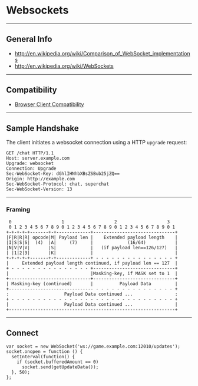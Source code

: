 # Websockets

---

## General Info

- <http://en.wikipedia.org/wiki/Comparison_of_WebSocket_implementations>
- <http://en.wikipedia.org/wiki/WebSockets>

---

## Compatibility

- [Browser Client Compatibility](http://autobahn.ws/testsuite/reports/clients/index.html)

--- 

## Sample Handshake

The client initiates a websocket connection using a HTTP `upgrade` request:

    GET /chat HTTP/1.1
    Host: server.example.com
    Upgrade: websocket
    Connection: Upgrade
    Sec-WebSocket-Key: dGhlIHNhbXBsZSBub25jZQ==
    Origin: http://example.com
    Sec-WebSocket-Protocol: chat, superchat
    Sec-WebSocket-Version: 13
---

### Framing

     0                   1                   2                   3
     0 1 2 3 4 5 6 7 8 9 0 1 2 3 4 5 6 7 8 9 0 1 2 3 4 5 6 7 8 9 0 1
    +-+-+-+-+-------+-+-------------+-------------------------------+
    |F|R|R|R| opcode|M| Payload len |    Extended payload length    |
    |I|S|S|S|  (4)  |A|     (7)     |             (16/64)           |
    |N|V|V|V|       |S|             |   (if payload len==126/127)   |
    | |1|2|3|       |K|             |                               |
    +-+-+-+-+-------+-+-------------+ - - - - - - - - - - - - - - - +
    |     Extended payload length continued, if payload len == 127  |
    + - - - - - - - - - - - - - - - +-------------------------------+
    |                               |Masking-key, if MASK set to 1  |
    +-------------------------------+-------------------------------+
    | Masking-key (continued)       |          Payload Data         |
    +-------------------------------- - - - - - - - - - - - - - - - +
    :                     Payload Data continued ...                :
    + - - - - - - - - - - - - - - - - - - - - - - - - - - - - - - - +
    |                     Payload Data continued ...                |
    +---------------------------------------------------------------+

---

## Connect

    var socket = new WebSocket('ws://game.example.com:12010/updates');
    socket.onopen = function () {
      setInterval(function() {
        if (socket.bufferedAmount == 0)
          socket.send(getUpdateData());
      }, 50);
    };

